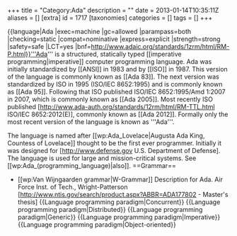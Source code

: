 +++
title = "Category:Ada"
description = ""
date = 2013-01-14T10:35:11Z
aliases = []
[extra]
id = 1717
[taxonomies]
categories = []
tags = []
+++

{{language|Ada
|exec=machine
|gc=allowed
|parampass=both
|checking=static
|compat=nominative
|express=explicit
|strength=strong
|safety=safe
|LCT=yes
|bnf=http://www.adaic.org/standards/1zrm/html/RM-P.html}}'''Ada''' is a structured, statically typed [[imperative programming|imperative]] computer programming language.  Ada was initially standardized by [[ANSI]] in 1983 and by [[ISO]] in 1987. This version of the language is commonly known as [[Ada 83]].  The next version was standardized by ISO in 1995 (ISO/IEC 8652:1995) and is commonly known as [[Ada 95]].  Following that ISO published ISO/IEC 8652:1995/Amd 1:2007 in 2007, which is commonly known as [[Ada 2005]].  Most recently ISO published [http://www.ada-auth.org/standards/12rm/html/RM-TTL.html ISO/IEC 8652:2012(E)], commonly known as [[Ada 2012]].  Formally only the most recent version of the language is known as '''Ada'''.

The language is named after [[wp:Ada_Lovelace|Augusta Ada King, Countess of Lovelace]] thought to be the first ever programmer. Initially it was designed for [http://www.defense.gov U.S. Department of Defense]. The language is used for large and mission-critical systems. See [[wp:Ada_(programming_language)|also]].
==Grammar==
* [[wp:Van Wijngaarden grammar|W-Grammar]] Description for Ada. Air Force Inst. of Tech., Wright-Patterson [http://www.ntis.gov/search/product.aspx?ABBR=ADA177802  - Master's thesis]
{{Language programming paradigm|Concurrent}}
{{Language programming paradigm|Distributed}}
{{Language programming paradigm|Generic}}
{{Language programming paradigm|Imperative}}
{{Language programming paradigm|Object-oriented}}
